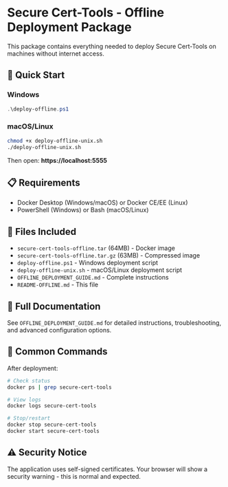 # Secure Cert-Tools - Offline Deployment Package

This package contains everything needed to deploy Secure Cert-Tools on machines without internet access.

## 🚀 Quick Start

### Windows
```powershell
.\deploy-offline.ps1
```

### macOS/Linux
```bash
chmod +x deploy-offline-unix.sh
./deploy-offline-unix.sh
```

Then open: **https://localhost:5555**

## 📋 Requirements

- Docker Desktop (Windows/macOS) or Docker CE/EE (Linux)
- PowerShell (Windows) or Bash (macOS/Linux)

## 📄 Files Included

- `secure-cert-tools-offline.tar` (64MB) - Docker image
- `secure-cert-tools-offline.tar.gz` (63MB) - Compressed image
- `deploy-offline.ps1` - Windows deployment script
- `deploy-offline-unix.sh` - macOS/Linux deployment script
- `OFFLINE_DEPLOYMENT_GUIDE.md` - Complete instructions
- `README-OFFLINE.md` - This file

## 📖 Full Documentation

See `OFFLINE_DEPLOYMENT_GUIDE.md` for detailed instructions, troubleshooting, and advanced configuration options.

## 🔧 Common Commands

After deployment:

```bash
# Check status
docker ps | grep secure-cert-tools

# View logs
docker logs secure-cert-tools

# Stop/restart
docker stop secure-cert-tools
docker start secure-cert-tools
```

## ⚠️ Security Notice

The application uses self-signed certificates. Your browser will show a security warning - this is normal and expected.
